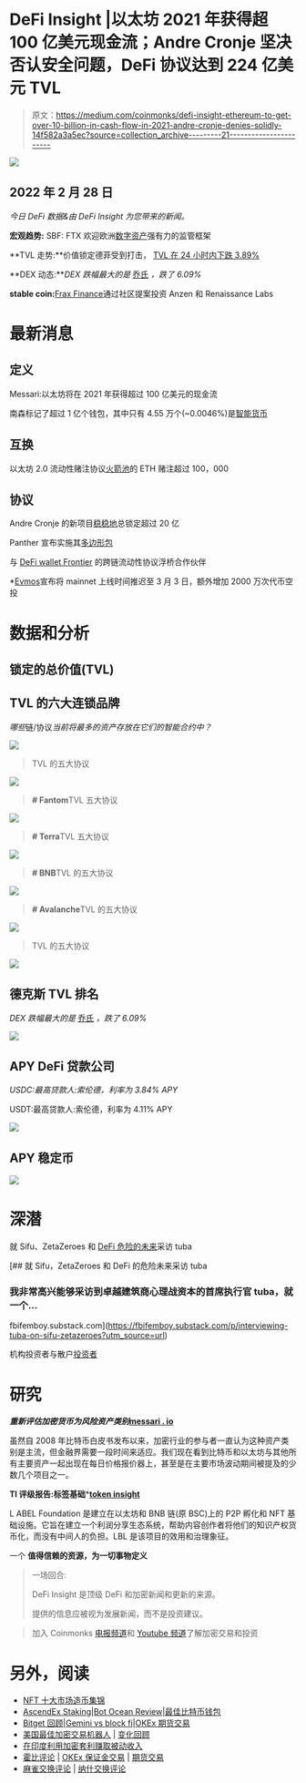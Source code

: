 # DeFi Insight |以太坊 2021 年获得超 100 亿美元现金流；Andre Cronje 坚决否认安全问题，DeFi 协议达到 224 亿美元 TVL

> 原文：<https://medium.com/coinmonks/defi-insight-ethereum-to-get-over-10-billion-in-cash-flow-in-2021-andre-cronje-denies-solidly-14f582a3a5ec?source=collection_archive---------21----------------------->

![](img/570fe068054bd2e4f7d258dffe86dd1b.png)

## 2022 年 2 月 28 日

*今日 DeFi 数据&由 DeFi Insight 为您带来的新闻。*

**宏观趋势:** SBF: FTX 欢迎欧洲[数字资产](https://twitter.com/SBF_FTX/status/1498048713406648321)强有力的监管框架

**TVL 走势:**价值锁定德菲受到打击， [TVL 在 24 小时内下跌 3.89%](https://defillama.com/)

**DEX 动态:***DEX 跌幅最大的是* [乔氏](https://defillama.com/protocol/trader-joe) *，跌了 6.09%*

**stable coin:**[Frax Finance](https://www.aliens.com/livenews/latest/frax-finance-invests-in-anzen-and-renaissance-labs-via-community-proposal)通过社区提案投资 Anzen 和 Renaissance Labs

# 最新消息

## 定义

Messari:以太坊将在 2021 年获得超过 100 亿美元的现金流

南森标记了超过 1 亿个钱包，其中只有 4.55 万个(~0.0046%)是[智能货币](https://twitter.com/nansen_ai/status/1497808926414295041)

## 互换

以太坊 2.0 流动性赌注协议[火箭池](https://twitter.com/Rocket_Pool/status/1498119814363041792)的 ETH 赌注超过 100，000

## 协议

Andre Cronje 的新项目[稳稳地](https://defillama.com/protocol/solidly)总锁定超过 20 亿

Panther 宣布实施其[多边形包](https://blog.pantherprotocol.io/moving-to-polygon-1cf95ddb1aa6)

与 [DeFi wallet Frontier](https://smartliquidity.info/2022/02/25/pontoon-partners-with-frontier/) 的跨链流动性协议浮桥合作伙伴

*[Evmos](https://twitter.com/EvmosOrg/status/1498091200267444225)宣布将 mainnet 上线时间推迟至 3 月 3 日，额外增加 2000 万次代币空投

# 数据和分析

## 锁定的总价值(TVL)

## TVL 的六大连锁品牌

*哪些*链/协议*当前将最多的资产存放在它们的智能合约中？*

![](img/ffb7407cc78a3c1a4148f5147acfddbe.png)

> TVL 的五大协议

![](img/ff03df20408a0605c2a4b5fae06de378.png)

> **# Fantom**TVL 五大协议

![](img/8c455d628489250408beeeb84fdeef81.png)

> **# Terra**TVL 五大协议

![](img/746186c5a8f710f8cc7e817aa6907824.png)

> **# BNB**TVL 的五大协议

![](img/6a18ec1bc6e6ad0cfd779b004522eda2.png)

> **# Avalanche**TVL 的五大协议

![](img/24cf88cef1494a7f0907d7642db87278.png)

> TVL 的五大协议

![](img/3b55ecbf505b59f003a29465ffc8a43a.png)

## 德克斯 TVL 排名

*DEX 跌幅最大的是* [乔氏](https://defillama.com/protocol/trader-joe) *，跌了 6.09%*

![](img/6a3d4bf63ffb4ddbcd8028a6e92ac67c.png)

## APY DeFi 贷款公司

*USDC:最高贷款人:索伦德，利率为 3.84% APY*

USDT:最高贷款人:索伦德，利率为 4.11% APY

![](img/e08013c98d34c8b14d0d89fdc713a114.png)

## APY 稳定币

![](img/8fc513d7a05b11def6fc9ed227c02d4e.png)

# 深潜

就 Sifu、ZetaZeroes 和 [DeFi 危险的未来](https://fbifemboy.substack.com/p/interviewing-tuba-on-sifu-zetazeroes?utm_source=url)采访 tuba

[](https://fbifemboy.substack.com/p/interviewing-tuba-on-sifu-zetazeroes?utm_source=url) [## 就 Sifu，ZetaZeroes 和 DeFi 的危险未来采访 tuba

### 我非常高兴能够采访到卓越建筑商心理战资本的首席执行官 tuba，就一个…

fbifemboy.substack.com](https://fbifemboy.substack.com/p/interviewing-tuba-on-sifu-zetazeroes?utm_source=url) 

机构投资者与散户[投资者](https://twitter.com/BowTiedNightOwl/status/1497942100528099332)

# 研究

***重新评估加密货币为风险资产类别***[**messari . io**](https://messari.io/article/re-evaluating-cryptocurrency-as-a-risky-asset-class)

虽然自 2008 年比特币白皮书发布以来，加密行业的参与者一直认为这种资产类别是主流，但金融界需要一段时间来适应。我们现在看到比特币和以太坊与其他所有主要资产一起出现在每日价格报价器上，甚至是在主要市场波动期间被提及的少数几个项目之一。

**TI 评级报告:标签基础***[**token insight**](https://tokeninsight.com/en/report/2911)

L ABEL Foundation 是建立在以太坊和 BNB 链(原 BSC)上的 P2P 孵化和 NFT 基础设施。它旨在建立一个利润分享生态系统，帮助内容创作者将他们的知识产权货币化，而没有中间人的负担。LBL 是该项目的效用和治理象征。

一个 **值得信赖的资源，为一切事物定义**

> 一场回合:
> 
> DeFi Insight 是顶级 DeFi 和加密新闻和更新的来源。
> 
> 提供的信息应被视为发展新闻，而不是投资建议。

> 加入 Coinmonks [电报频道](https://t.me/coincodecap)和 [Youtube 频道](https://www.youtube.com/c/coinmonks/videos)了解加密交易和投资

# 另外，阅读

*   [NFT 十大市场造币集锦](https://coincodecap.com/nft-marketplaces)
*   [AscendEx Staking](https://coincodecap.com/ascendex-staking)|[Bot Ocean Review](https://coincodecap.com/bot-ocean-review)|[最佳比特币钱包](https://coincodecap.com/bitcoin-wallets-india)
*   [Bitget 回顾](https://coincodecap.com/bitget-review)|[Gemini vs block fi](https://coincodecap.com/gemini-vs-blockfi)|[OKEx 期货交易](https://coincodecap.com/okex-futures-trading)
*   [美国最佳加密交易机器人](https://coincodecap.com/crypto-trading-bots-in-the-us) | [变化回顾](https://coincodecap.com/changelly-review)
*   [在印度利用加密套利赚取被动收入](https://coincodecap.com/crypto-arbitrage-in-india)
*   [霍比评论](https://coincodecap.com/huobi-review) | [OKEx 保证金交易](https://coincodecap.com/okex-margin-trading) | [期货交易](https://coincodecap.com/futures-trading)
*   [麻雀交换评论](https://coincodecap.com/sparrow-exchange-review) | [纳什交换评论](https://coincodecap.com/nash-exchange-review)